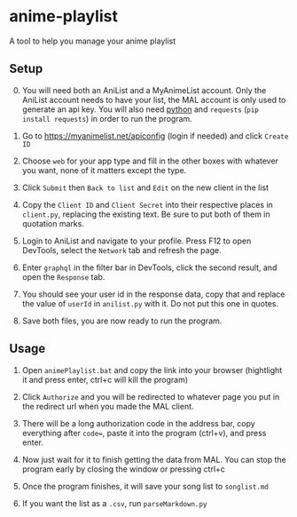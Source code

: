 # anime-playlist

A tool to help you manage your anime playlist

## Setup

0. You will need both an AniList and a MyAnimeList account. Only the AniList account needs to have your list, the MAL account is only used to generate an api key. 
You will also need [python](https://www.python.org/) and `requests` (`pip install requests`) in order to run the program.

1. Go to https://myanimelist.net/apiconfig (login if needed) and click `Create ID`

2. Choose `web` for your app type and fill in the other boxes with whatever you want, none of it matters except the type.

3. Click `Submit` then `Back to list` and `Edit` on the new client in the list

4. Copy the `Client ID` and `Client Secret` into their respective places in `client.py`, replacing the existing text. Be sure to put both of them in quotation marks.

5. Login to AniList and navigate to your profile. Press F12 to open DevTools, select the `Network` tab and refresh the page. 

6. Enter `graphql` in the filter bar in DevTools, click the second result, and open the `Response` tab. 

7. You should see your user id in the response data, copy that and replace the value of `userId` in `anilist.py` with it. Do not put this one in quotes.

8. Save both files, you are now ready to run the program.

## Usage

1. Open `animePlaylist.bat` and copy the link into your browser (hightlight it and press enter, ctrl+c will kill the program)

2. Click `Authorize` and you will be redirected to whatever page you put in the redirect url when you made the MAL client.

3. There will be a long authorization code in the address bar, copy everything after `code=`, paste it into the program (ctrl+v), and press enter.

4. Now just wait for it to finish getting the data from MAL. You can stop the program early by closing the window or pressing ctrl+c

5. Once the program finishes, it will save your song list to `songlist.md`

6. If you want the list as a `.csv`, run `parseMarkdown.py`
